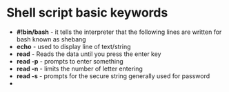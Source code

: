# Shell script basic keywords
* **#!bin/bash** - it tells the interpreter that the following lines are written for bash known as shebang
* **echo** - used to display line of text/string
* **read** - Reads the data until you press the enter key
 * **read -p** - prompts to enter something 
 * **read -n** - limits the number of letter entering
 * **read -s** - prompts for the secure string generally used for password
*  
  
